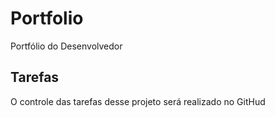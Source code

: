 # Portfolio
Portfólio do Desenvolvedor

## Tarefas

O controle das tarefas desse projeto será realizado no GitHud

